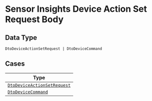 
# Sensor Insights Device Action Set Request Body

## Data Type

`DtoDeviceActionSetRequest | DtoDeviceCommand`

## Cases

| Type |
|  --- |
| [`DtoDeviceActionSetRequest`](../../../doc/models/dto-device-action-set-request.md) |
| [`DtoDeviceCommand`](../../../doc/models/dto-device-command.md) |

